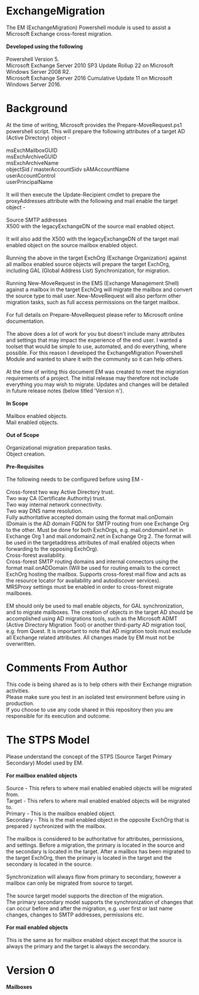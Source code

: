 # ExchangeMigration
The EM (ExchangeMigration) Powershell module is used to assist a Microsoft Exchange cross-forest migration.<br> 
<br>
<b>Developed using the following</b><br>
<br>
Powershell Version 5.<br>
Microsoft Exchange Server 2010 SP3 Update Rollup 22 on Microsoft Windows Server 2008 R2.<br>
Microsoft Exchange Server 2016 Cumulative Update 11 on Microsoft Windows Server 2016.<br>

# Background
At the time of writing, Microsoft provides the Prepare-MoveRequest.ps1 powershell script. This will prepare the following attributes of a target AD (Active Directory) object -<br> 
<br> 
msExchMailboxGUID<br> 
msExchArchiveGUID<br> 
msExchArchiveName<br> 
objectSid / masterAccountSidv
sAMAccountName<br> 
userAccountControl<br>
userPrincipalName<br> 
<br> 
It will then execute the Update-Recipient cmdlet to prepare the proxyAddresses attribute with the following and mail enable the target object -<br> 
<br>
Source SMTP addresses<br> 
X500 with the legacyExchangeDN of the source mail enabled object.<br> 
<br> 
It will also add the X500 with the legacyExchangeDN of the target mail enabled object on the source mailbox enabled object. <br> 
<br> 
Running the above in the target ExchOrg (Exchange Organization) against all mailbox enabled source objects will prepare the target ExchOrg, including GAL (Global Address List) Synchronization, for migration.<br> 
<br> 
Running New-MoveRequest in the EMS (Exchange Management Shell) against a mailbox in the target ExchOrg will migrate the mailbox and convert the source type to mail user. New-MoveRequest will also perform other migration tasks, such as full access permissions on the target mailbox.<br> 
<br> 
For full details on Prepare-MoveRequest please refer to Microsoft online documentation.<br> 
<br> 
The above does a lot of work for you but doesn't include many attributes and settings that may impact the experience of the end user. I wanted a toolset that would be simple to use, automated, and do everything, where possible. For this reason I developed the ExchangeMigration Powershell Module and wanted to share it with the community so it can help others.<br> 
<br> 
At the time of writing this document EM was created to meet the migration requirements of a project. The initial release may therefore not include everything you may wish to migrate. Updates and changes will be detailed in future release notes (below titled 'Version n').<br> 
<br> 
<b>In Scope</b><br>
<br>
Mailbox enabled objects.<br> 
Mail enabled objects.<br> 
<br> 
<b>Out of Scope</b><br>
<br>
Organizational migration preparation tasks.<br>
Object creation.<br> 
<br> 
<b>Pre-Requisites</b><br>
<br>
The following needs to be configured before using EM -<br>
<br>
Cross-forest two way Active Directory trust.<br> 
Two way CA (Certificate Authority) trust.<br> 
Two way internal network connectivity.<br> 
Two way DNS name resolution.<br> 
Fully authoritative accepted domain using the format mail.onDomain (Domain is the AD domain FQDN for SMTP routing from one Exchange Org to the other. Must be done for both ExchOrgs, e.g. mail.ondomain1.net in Exchange Org 1 and mail.ondomain2.net in Exchange Org 2. The format will be used in the targetaddress attributes of mail enabled objects when forwarding to the opposing ExchOrg).<br> 
Cross-forest availability.<br> 
Cross-forest SMTP routing domains and internal connectors using the format mail.onADDomain (Will be used for routing emails to the correct ExchOrg hosting the mailbox. Supports cross-forest mail flow and acts as the resource locator for availability and autodiscover services).<br>
MRSProxy settings must be enabled in order to cross-forest migrate mailboxes.<br>
<br> 
EM should only be used to mail enable objects, for GAL synchronization, and to migrate mailboxes. The creation of objects in the target AD should be accomplished using AD migrations tools, such as the Microsoft ADMT (Active Directory Migration Tool) or another third-party AD migration tool, e.g. from Quest. It is important to note that AD migration tools must exclude all Exchange related attributes. All changes made by EM must not be overwritten. <br> 

# Comments From Author
This code is being shared as is to help others with their Exchange migration activities.<br>
Please make sure you test in an isolated test environment before using in production.<br>
If you choose to use any code shared in this repository then you are responsible for its execution and outcome.<br>

# The STPS Model
Please understand the concept of the STPS (Source Target Primary Secondary) Model used by EM.<br>
<br>
<b>For mailbox enabled objects</b><br>
<br>
Source - This refers to where mail enabled enabled objects will be migrated from.<br>
Target - This refers to where mail enabled enabled objects will be migrated to.<br>
Primary - This is the mailbox enabled object.<br>
Secondary - This is the mail enabled object in the opposite ExchOrg that is prepared / sychronized with the mailbox.<br>
<br>
The mailbox is considered to be authoritative for attributes, permissions, and settings. Before a migration, the primary is located in the source and the secondary is located in the target. After a mailbox has been migrated to the target ExchOrg, then the primary is located in the target and the secondary is located in the source.<br>
<br>
Synchronization will always flow from primary to secondary, however a mailbox can only be migrated from source to target.<br>
<br>
The source target model supports the direction of the migration.<br>
The primary secondary model supports the synchronization of changes that can occur before and after the migration, e.g. user first or last name changes, changes to SMTP addresses, permissions etc.<br>
<br>
<b>For mail enabled objects</b><br>
<br>
This is the same as for mailbox enabled object except that the source is always the primary and the target is always the secondary.<br>

# Version 0
<b>Mailboxes</b>

